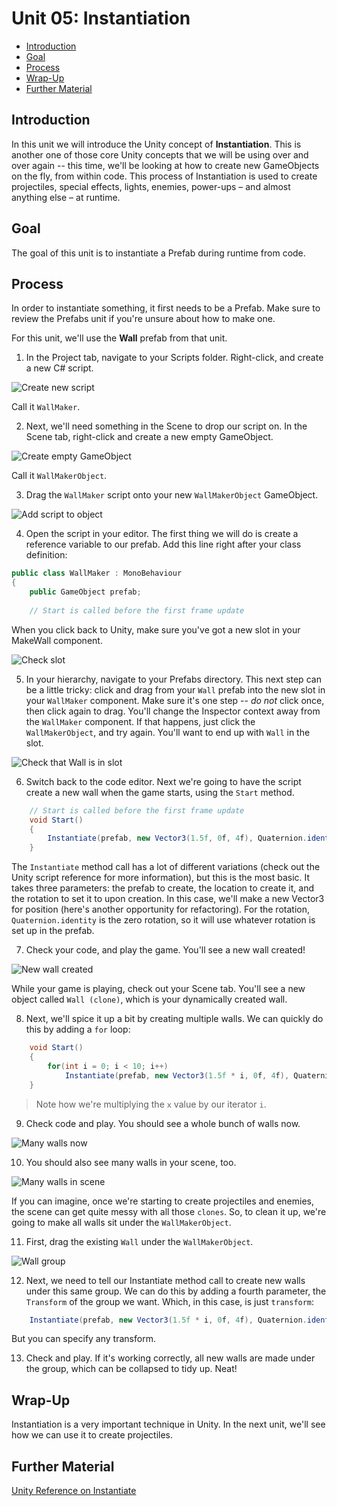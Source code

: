 # Unit 05: Instantiation  <!-- omit in toc -->
- [Introduction](#introduction)
- [Goal](#goal)
- [Process](#process)
- [Wrap-Up](#wrap-up)
- [Further Material](#further-material)
  
## Introduction

In this unit we will introduce the Unity concept of **Instantiation**. This is another one of those core Unity concepts that we will be using over and over again -- this time, we'll be looking at how to create new GameObjects on the fly, from within code. This process of Instantiation is used to create projectiles, special effects, lights, enemies, power-ups – and almost anything else – at runtime.

## Goal

The goal of this unit is to instantiate a Prefab during runtime from code.

## Process

In order to instantiate something, it first needs to be a Prefab. Make sure to review the Prefabs unit if you're unsure about how to make one.

For this unit, we'll use the **Wall** prefab from that unit.

1. In the Project tab, navigate to your Scripts folder. Right-click, and create a new C# script.

![Create new script](images/05_CreateNewScript.png)

Call it `WallMaker`.

2. Next, we'll need something in the Scene to drop our script on. In the Scene tab, right-click and create a new empty GameObject.

![Create empty GameObject](images/05_CreateEmpty.png)

Call it `WallMakerObject`.

3. Drag the `WallMaker` script onto your new `WallMakerObject` GameObject.

![Add script to object](images/05_AddScript.png)

4. Open the script in your editor. The first thing we will do is create a reference variable to our prefab. Add this line right after your class definition:

```C#
public class WallMaker : MonoBehaviour
{
    public GameObject prefab;
    
    // Start is called before the first frame update
```
When you click back to Unity, make sure you've got a new slot in your MakeWall component.

![Check slot](images/05_CheckSlot.png)

5. In your hierarchy, navigate to your Prefabs directory. This next step can be a little tricky: click and drag from your `Wall` prefab into the new slot in your `WallMaker` component. Make sure it's one step -- *do not* click once, then click again to drag. You'll change the Inspector context away from the `WallMaker` component. If that happens, just click the `WallMakerObject`, and try again. You'll want to end up with `Wall` in the slot.

![Check that Wall is in slot](images/05_WallInSlot.png)

6. Switch back to the code editor. Next we're going to have the script create a new wall when the game starts, using the `Start` method.

```C#
    // Start is called before the first frame update
    void Start()
    {
        Instantiate(prefab, new Vector3(1.5f, 0f, 4f), Quaternion.identity);
    }
```

The `Instantiate` method call has a lot of different variations (check out the Unity script reference for more information), but this is the most basic. It takes three parameters: the prefab to create, the location to create it, and the rotation to set it to upon creation. In this case, we'll make a new Vector3 for position (here's another opportunity for refactoring). For the rotation, `Quaternion.identity` is the zero rotation, so it will use whatever rotation is set up in the prefab.

7. Check your code, and play the game. You'll see a new wall created!

![New wall created](images/05_NewWall.png)

While your game is playing, check out your Scene tab. You'll see a new object called `Wall (clone)`, which is your dynamically created wall.

8. Next, we'll spice it up a bit by creating multiple walls. We can quickly do this by adding a `for` loop:

```C#
    void Start()
    {
        for(int i = 0; i < 10; i++)
            Instantiate(prefab, new Vector3(1.5f * i, 0f, 4f), Quaternion.identity);
    }
```

> Note how we're multiplying the `x` value by our iterator `i`.

9. Check code and play. You should see a whole bunch of walls now.

![Many walls now](images/05_ManyWalls.png)

10. You should also see many walls in your scene, too.

![Many walls in scene](images/05_ManyWallsInScene.png)

If you can imagine, once we're starting to create projectiles and enemies, the scene can get quite messy with all those `clones`. So, to clean it up, we're going to make all walls sit under the `WallMakerObject`.

11. First, drag the existing `Wall` under the `WallMakerObject`.

![Wall group](images/05_WallGroup.png)

12. Next, we need to tell our Instantiate method call to create new walls under this same group. We can do this by adding a fourth parameter, the `Transform` of the group we want. Which, in this case, is just `transform`:

```C#
    Instantiate(prefab, new Vector3(1.5f * i, 0f, 4f), Quaternion.identity, transform);
```

But you can specify any transform.

13. Check and play. If it's working correctly, all new walls are made under the group, which can be collapsed to tidy up. Neat!

## Wrap-Up

Instantiation is a very important technique in Unity. In the next unit, we'll see how we can use it to create projectiles.

## Further Material
[Unity Reference on Instantiate](https://docs.unity3d.com/ScriptReference/Object.Instantiate.html)
